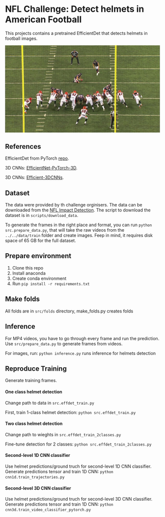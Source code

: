 # NFL Challenge: Detect helmets in American Football

This projects contains a pretrained EfficientDet that detects helmets in football images.

![americal football](pics/football.jpg)

## References
EfficientDet from PyTorch [repo](https://github.com/google/automl/tree/master/efficientdet).

3D CNNs: [EfficientNet-PyTorch-3D](https://github.com/shijianjian/EfficientNet-PyTorch-3D).

3D CNNs: [Efficient-3DCNNs](https://github.com/okankop/Efficient-3DCNNs).

## Dataset
The data were provided by th challenge orginisers. The data can be downloaded from the [NFL Impact Detection](https://www.kaggle.com/c/nfl-impact-detection). The script to download the dataset is in ```scripts/download_data```. 

To generate the frames in the right place and format, you can run `python src.prepare_data.py`, that will take the raw videos from the `../../data/train` folder and create images. Feep in mind, it requires disk space of 65 GB for the full dataset. 

## Prepare environment 
1. Clone this repo
2. Install anaconda
3. Create conda environment
4. Run ```pip install -r requirements.txt```

## Make folds
All folds are in ```src/folds``` directory, make_folds.py creates folds

## Inference
For MP4 videos, you have to go through every frame and run the prediction.
Use  `src/prepare_data.py` to generate frames from videos.

For images, run:
```python inference.py``` runs inference for helmets detection

## Reproduce Training
Generate training frames. 

#### One class helmet detection
Change path to data in ```src.effdet_train.py```

First, train 1-class helmet detection:
```python src.effdet_train.py```

#### Two class helmet detection
Change path to wieghts in ```src.effdet_train_2classes.py```

Fine-tune detection for 2 classes: ```python src.effdet_train_2classes.py```

#### Second-level 1D CNN classifier
Use helmet predictions/ground truch for second-level 1D CNN classifier.
Generate predictions tensor and train 1D CNN: ```python cnn1d.train_trajectories.py```

#### Second-level 3D CNN classifier
Use helmet predictions/ground truch for second-level 3D CNN classifier.
Generate predictions tensor and train 1D CNN: ```python cnn3d.train_video_classifier_pytorch.py```